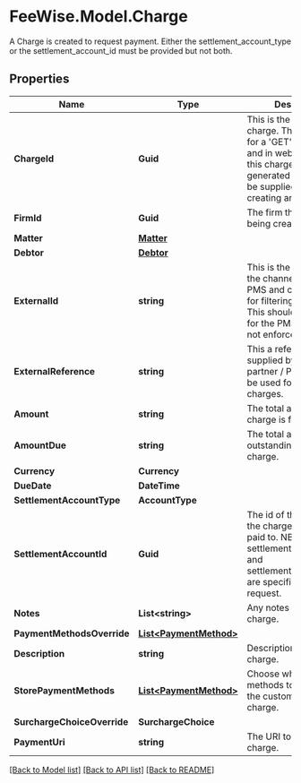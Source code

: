 # FeeWise.Model.Charge
A Charge is created to request payment. Either the settlement_account_type or the settlement_account_id must be provided but not both. 

## Properties

Name | Type | Description | Notes
------------ | ------------- | ------------- | -------------
**ChargeId** | **Guid** | This is the uuid of the charge. This will be used for a &#39;GET&#39; of the charge and in webhooks about this charge. NB: this is generated and must not be supplied when creating an charge.  | [optional] 
**FirmId** | **Guid** | The firm the charge is being created for. | 
**Matter** | [**Matter**](Matter.md) |  | [optional] 
**Debtor** | [**Debtor**](Debtor.md) |  | [optional] 
**ExternalId** | **string** | This is the id supplied by the channel partner / PMS and can be used for filtering charges. This should be unique for the PMS but this is not enforced. | [optional] 
**ExternalReference** | **string** | This a reference supplied by the channel partner / PMS and can be used for filtering charges. | [optional] 
**Amount** | **string** | The total amount the charge is for. | 
**AmountDue** | **string** | The total amount outstanding on this charge. | [optional] 
**Currency** | **Currency** |  | [optional] 
**DueDate** | **DateTime** |  | [optional] 
**SettlementAccountType** | **AccountType** |  | [optional] 
**SettlementAccountId** | **Guid** | The id of the account the charge should be paid to. NB: if both the settlement_account_type and settlement_account_id are specified, it is a bad request.  | [optional] 
**Notes** | **List&lt;string&gt;** | Any notes relevant to the charge. | [optional] 
**PaymentMethodsOverride** | [**List&lt;PaymentMethod&gt;**](PaymentMethod.md) |  | [optional] 
**Description** | **string** | Description of the charge. | [optional] 
**StorePaymentMethods** | [**List&lt;PaymentMethod&gt;**](PaymentMethod.md) | Choose which payment methods to save when the customer pays a charge. | [optional] 
**SurchargeChoiceOverride** | **SurchargeChoice** |  | [optional] 
**PaymentUri** | **string** | The URI to pay the charge. | [optional] 

[[Back to Model list]](../README.md#documentation-for-models) [[Back to API list]](../README.md#documentation-for-api-endpoints) [[Back to README]](../README.md)

